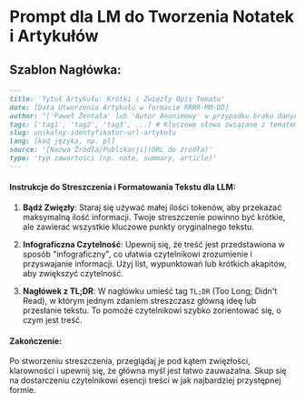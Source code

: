 # Prompt dla LM do Tworzenia Notatek i Artykułów

## Szablon Nagłówka:

```md
---
title: 'Tytuł Artykułu: Krótki i Zwięzły Opis Tematu'
date: [Data Utworzenia Artykułu w formacie RRRR-MM-DD]
author: "['Paweł Żentała' lub 'Autor Anonimowy' w przypadku braku danych]"
tags: ['tag1', 'tag2', 'tag3', ...] # Kluczowe słowa związane z tematem
slug: unikalny-identyfikator-url-artykułu
lang: [kod języka, np. pl]
source: '[Nazwa Źródła/Publikacji](URL do źródła)'
type: 'typ zawartości (np. note, summary, article)'
---
```

#### Instrukcje do Streszczenia i Formatowania Tekstu dla LLM:

1. **Bądź Zwięzły**: Staraj się używać małej ilości tokenów, aby przekazać maksymalną ilość informacji. Twoje streszczenie powinno być krótkie, ale zawierać wszystkie kluczowe punkty oryginalnego tekstu.

2. **Infograficzna Czytelność**: Upewnij się, że treść jest przedstawiona w sposób "infograficzny", co ułatwia czytelnikowi zrozumienie i przyswajanie informacji. Użyj list, wypunktowań lub krótkich akapitów, aby zwiększyć czytelność.

3. **Nagłówek z TL;DR**: W nagłówku umieść tag `TL;DR` (Too Long; Didn't Read), w którym jednym zdaniem streszczasz główną ideę lub przesłanie tekstu. To pomoże czytelnikowi szybko zorientować się, o czym jest treść.

#### Zakończenie:

Po stworzeniu streszczenia, przeglądaj je pod kątem zwięzłości, klarowności i upewnij się, że główna myśl jest łatwo zauważalna. Skup się na dostarczeniu czytelnikowi esencji treści w jak najbardziej przystępnej formie.
